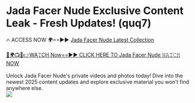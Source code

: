# Jada Facer Nude Exclusive Content Leak - Fresh Updates! (quq7)

🔥 ACCESS NOW 🌍==►► <a href="https://tinyurl.com/2mz8nhtm" rel="nofollow">Jada Facer Nude Latest Collection</a>
<br><br>
[🔴🌍📺📱👉WA𝚃CH Now==►► CLICK HERE TO Jada Facer Nude 𝚆𝙰𝚃𝙲𝙷 NOW](https://tinyurl.com/2mz8nhtm)
<br><br>
Unlock Jada Facer Nude's private videos and photos today! Dive into the newest 2025 content updates and explore exclusive material you won’t find anywhere else.
<br>
<a href="https://tinyurl.com/2mz8nhtm" rel="nofollow" data-target="animated-image.originalLink"><img src="https://camo.githubusercontent.com/8a4f000d20f83aca3bf7ec5f350d767afa0574a8a352519fd8cfa583a6f93a33/68747470733a2f2f692e696d6775722e636f6d2f644a486b345a712e676966" data-canonical-src="https://i.imgur.com/dJHk4Zq.gif" style="max-width: 100%; display: inline-block;" data-target="animated-image.originalImage"></a>
<br>
